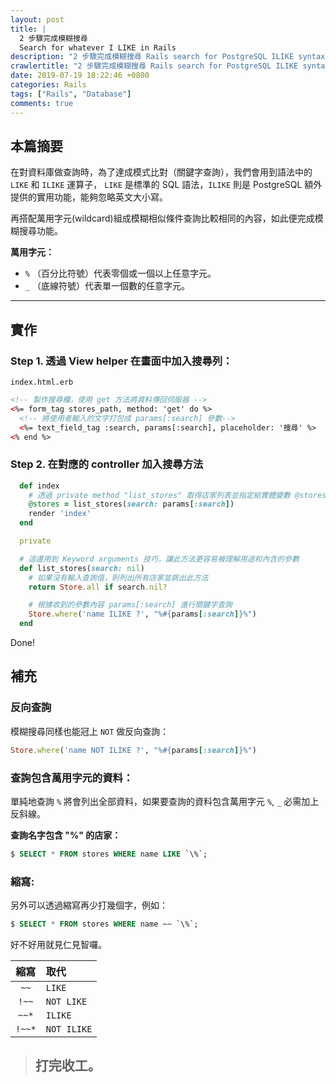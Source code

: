 ```yaml
---
layout: post
title: |
  2 步驟完成模糊搜尋  
  Search for whatever I LIKE in Rails
description: "2 步驟完成模糊搜尋 Rails search for PostgreSQL ILIKE syntax"
crawlertitle: "2 步驟完成模糊搜尋 Rails search for PostgreSQL ILIKE syntax"
date: 2019-07-19 18:22:46 +0800
categories: Rails
tags: ["Rails", "Database"]
comments: true
---
```

## 本篇摘要
在對資料庫做查詢時，為了達成模式比對（關鍵字查詢），我們會用到語法中的 `LIKE` 和 `ILIKE` 運算子，
`LIKE` 是標準的 SQL 語法，`ILIKE` 則是 PostgreSQL 額外提供的實用功能，能夠忽略英文大小寫。

再搭配萬用字元(wildcard)組成模糊相似條件查詢比較相同的內容，如此便完成模糊搜尋功能。

**萬用字元：**
  - `%` （百分比符號）代表零個或一個以上任意字元。
  - `_` （底線符號）代表單一個數的任意字元。

---

## 實作

### Step 1. 透過 View helper 在畫面中加入搜尋列：
`index.html.erb`

```html
<!-- 製作搜尋欄，使用 get 方法將資料傳回伺服器 -->
<%= form_tag stores_path, method: 'get' do %>
  <!-- 將使用者輸入的文字打包成 params[:search] 參數-->
  <%= text_field_tag :search, params[:search], placeholder: '搜尋' %>
<% end %>
```

### Step 2. 在對應的 controller 加入搜尋方法
```ruby
  def index
    # 透過 private method "list_stores" 取得店家列表並指定給實體變數 @stores
    @stores = list_stores(search: params[:search])
    render 'index'
  end

  private

  # 這邊用到 Keyword arguments 技巧，讓此方法更容易被理解用途和內含的參數
  def list_stores(search: nil)
    # 如果沒有輸入查詢值，則列出所有店家並跳出此方法
    return Store.all if search.nil?

    # 根據收到的參數內容 params[:search] 進行關鍵字查詢
    Store.where('name ILIKE ?', "%#{params[:search]}%")
  end
```
Done!

## 補充
### 反向查詢

模糊搜尋同樣也能冠上 `NOT` 做反向查詢：
```ruby
Store.where('name NOT ILIKE ?', "%#{params[:search]}%")
```

### 查詢包含萬用字元的資料：

  單純地查詢 `%` 將會列出全部資料，如果要查詢的資料包含萬用字元 `%`, `_` 必需加上反斜線。

  **查詢名字包含 "%" 的店家：**

  ```sql
  $ SELECT * FROM stores WHERE name LIKE `\%`;
  ```

### 縮寫:
另外可以透過縮寫再少打幾個字，例如：

  ```sql
  $ SELECT * FROM stores WHERE name ~~ `\%`;
  ```

好不好用就見仁見智囉。

  | 縮寫 | 取代 |
  | :-: | :- |
  |`~~` | `LIKE`|
  |`!~~` | `NOT LIKE`|
  |`~~*` | `ILIKE`|
  |`!~~*` | `NOT ILIKE`|

> ## 打完收工。